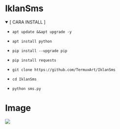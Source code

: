 # IklanSms

<details open>
<summary>    [ CARA INSTALL ] </summary>


- ```
  apt update &&apt upgrade -y
  ```

- ```
  apt install python
  ```

- ```
  pip install --upgrade pip
  ```

- ```
  pip install requests
  ```

- ```
  git clone https://github.com/TermuxArt/IklanSms
  ```

- ```
  cd IklanSms
  ```

- ```
  python sms.py
  ```


# Image
<img src="Iklan/Iklan.png">
